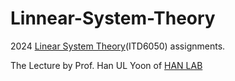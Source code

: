 # Linnear-System-Theory
2024 [Linear System Theory](https://hanlabhome.wordpress.com/wp-content/uploads/2023/05/linear-system-theory.pdf)(ITD6050) assignments.

The Lecture by Prof. Han UL Yoon of [HAN LAB](https://hanlabhome.wordpress.com/)

